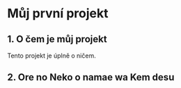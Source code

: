 # Můj první projekt

## 1. O čem je můj projekt

Tento projekt je úplně o ničem.

## 2. Ore no Neko o namae wa Kem desu
